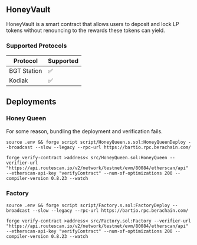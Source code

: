 ## HoneyVault

HoneyVault is a smart contract that allows users to deposit and lock LP tokens without renouncing to the rewards these tokens can yield.

### Supported Protocols

| Protocol    | Supported |
| ----------- | --------- |
| BGT Station | ✅        |
| Kodiak      | ✅        |

## Deployments

### Honey Queen

For some reason, bundling the deployment and verification fails.

```
source .env && forge script script/HoneyQueen.s.sol:HoneyQueenDeploy --broadcast --slow --legacy --rpc-url https://bartio.rpc.berachain.com/

forge verify-contract >address< src/HoneyQueen.sol:HoneyQueen --verifier-url "https://api.routescan.io/v2/network/testnet/evm/80084/etherscan/api" --etherscan-api-key "verifyContract" --num-of-optimizations 200 --compiler-version 0.8.23 --watch
```

### Factory

```
source .env && forge script script/Factory.s.sol:FactoryDeploy --broadcast --slow --legacy --rpc-url https://bartio.rpc.berachain.com/

forge verify-contract >address< src/Factory.sol:Factory --verifier-url "https://api.routescan.io/v2/network/testnet/evm/80084/etherscan/api" --etherscan-api-key "verifyContract" --num-of-optimizations 200 --compiler-version 0.8.23 --watch
```
